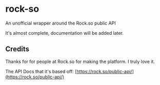# rock-so
An unofficial wrapper around the Rock.so public API

It's almost complete, documentation will be added later.

## Credits
Thanks for for people at Rock.so for making the platform. I truly love it.

The API Docs that it's based off: [https://rock.so/public-api/](https://rock.so/public-api/)
